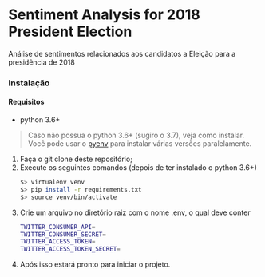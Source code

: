 # Sentiment Analysis for 2018 President Election

Análise de sentimentos relacionados aos candidatos a Eleição para a presidência de 2018


### Instalação

#### Requisitos

 - python 3.6+
 
> Caso não possua o python 3.6+ (sugiro o 3.7), veja como instalar.
Você pode usar o [pyenv](https://github.com/pyenv/pyenv) para instalar várias versões paralelamente.

 1. Faça o git clone deste repositório;
 2. Execute os seguintes comandos (depois de ter instalado o python 3.6+)
    ```bash
    $> virtualenv venv
    $> pip install -r requirements.txt
    $> source venv/bin/activate
    ```
 3. Crie um arquivo no diretório raiz com o nome .env, o qual deve conter
    ```bash
    TWITTER_CONSUMER_API=
    TWITTER_CONSUMER_SECRET=
    TWITTER_ACCESS_TOKEN=
    TWITTER_ACCESS_TOKEN_SECRET=
    ```
 4. Após isso estará pronto para iniciar o projeto.